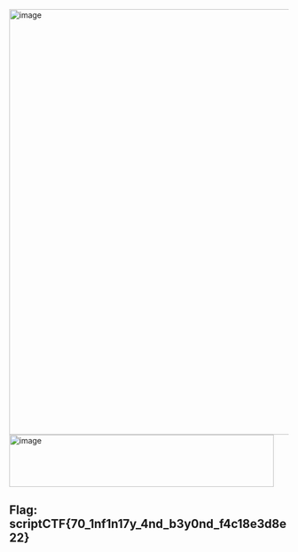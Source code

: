 <img width="565" height="766" alt="image" src="https://github.com/user-attachments/assets/8f27225d-a730-459c-a909-4ac20a0ca14c" />

<img width="477" height="94" alt="image" src="https://github.com/user-attachments/assets/7b9c874a-ac8b-403a-a5aa-8352f03dc185" />

## Flag: scriptCTF{70_1nf1n17y_4nd_b3y0nd_f4c18e3d8e22}
